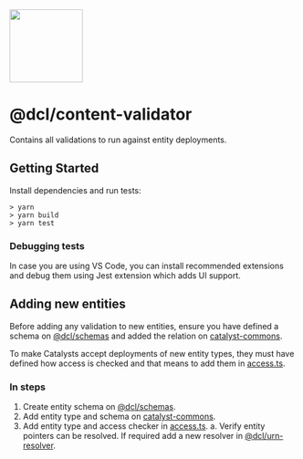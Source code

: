 <img src="https://ui.decentraland.org/decentraland_256x256.png" height="128" width="128" />

# @dcl/content-validator

Contains all validations to run against entity deployments.

## Getting Started

Install dependencies and run tests:

```
> yarn
> yarn build
> yarn test
```

### Debugging tests

In case you are using VS Code, you can install recommended extensions and debug them using Jest extension which adds UI support.

## Adding new entities

Before adding any validation to new entities, ensure you have defined a schema on [@dcl/schemas](https://github.com/decentraland/common-schemas) and added the relation on [catalyst-commons](https://github.com/decentraland/catalyst-commons/).

To make Catalysts accept deployments of new entity types, they must have defined how access is checked and that means to add them in [access.ts](./src/validations/access-checker/access.ts).

### In steps

1. Create entity schema on [@dcl/schemas](https://github.com/decentraland/common-schemas).
2. Add entity type and schema on [catalyst-commons](https://github.com/decentraland/catalyst-commons/).
3. Add entity type and access checker in [access.ts](./src/validations/access-checker/access.ts).
   a. Verify entity pointers can be resolved. If required add a new resolver in [@dcl/urn-resolver](https://github.com/decentraland/urn-resolver).
